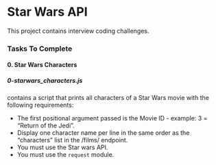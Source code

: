 # Star Wars API
This project contains interview coding challenges.

### Tasks To Complete
#### 0. Star Wars Characters
##### 0-starwars_characters.js
contains a script that prints all characters of a Star Wars movie with the following requirements:
- The first positional argument passed is the Movie ID - example: 3 = “Return of the Jedi”.
- Display one character name per line in the same order as the “characters” list in the /films/ endpoint.
- You must use the Star wars API.
- You must use the ```request``` module.
